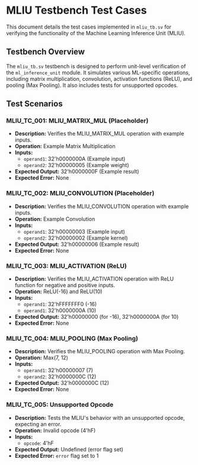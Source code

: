 # MLIU Testbench Test Cases

This document details the test cases implemented in `mliu_tb.sv` for verifying the functionality of the Machine Learning Inference Unit (MLIU).

## Testbench Overview

The `mliu_tb.sv` testbench is designed to perform unit-level verification of the `ml_inference_unit` module. It simulates various ML-specific operations, including matrix multiplication, convolution, activation functions (ReLU), and pooling (Max Pooling). It also includes tests for unsupported opcodes.

## Test Scenarios

### MLIU_TC_001: MLIU_MATRIX_MUL (Placeholder)

- **Description:** Verifies the MLIU_MATRIX_MUL operation with example inputs.
- **Operation:** Example Matrix Multiplication
- **Inputs:**
    - `operand1`: 32'h0000000A (Example input)
    - `operand2`: 32'h00000005 (Example weight)
- **Expected Output:** 32'h0000000F (Example result)
- **Expected Error:** None

### MLIU_TC_002: MLIU_CONVOLUTION (Placeholder)

- **Description:** Verifies the MLIU_CONVOLUTION operation with example inputs.
- **Operation:** Example Convolution
- **Inputs:**
    - `operand1`: 32'h00000003 (Example input)
    - `operand2`: 32'h00000002 (Example kernel)
- **Expected Output:** 32'h00000006 (Example result)
- **Expected Error:** None

### MLIU_TC_003: MLIU_ACTIVATION (ReLU)

- **Description:** Verifies the MLIU_ACTIVATION operation with ReLU function for negative and positive inputs.
- **Operation:** ReLU(-16) and ReLU(10)
- **Inputs:**
    - `operand1`: 32'hFFFFFFF0 (-16)
    - `operand1`: 32'h0000000A (10)
- **Expected Output:** 32'h00000000 (for -16), 32'h0000000A (for 10)
- **Expected Error:** None

### MLIU_TC_004: MLIU_POOLING (Max Pooling)

- **Description:** Verifies the MLIU_POOLING operation with Max Pooling.
- **Operation:** Max(7, 12)
- **Inputs:**
    - `operand1`: 32'h00000007 (7)
    - `operand2`: 32'h0000000C (12)
- **Expected Output:** 32'h0000000C (12)
- **Expected Error:** None

### MLIU_TC_005: Unsupported Opcode

- **Description:** Tests the MLIU's behavior with an unsupported opcode, expecting an error.
- **Operation:** Invalid opcode (4'hF)
- **Inputs:**
    - `opcode`: 4'hF
- **Expected Output:** Undefined (error flag set)
- **Expected Error:** `error` flag set to 1
